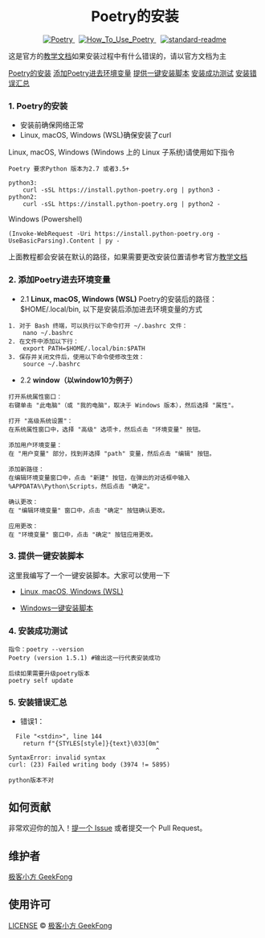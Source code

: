 <h1 style="text-align: center;">Poetry的安装</h1>
<div style="display: flex; justify-content: center;">
    <span style="margin: 0 8px;">
  <a href="https://python-poetry.org/">
    <img src="https://badgen.net/badge/Poetry/v1.5.1/red" alt="Poetry">
  </a>
  
  <span style="margin: 0 8px;">
    <a href="https://github.com/GeekFong/how_to_use_poetry">
      <img src="https://badgen.net/badge/How_To_Use_Poetry/v1.0/green" alt="How_To_Use_Poetry">
    </a>
  </span>

  <span style="margin: 0 1px;">
    <a href="https://github.com/RichardLitt/standard-readme">
      <img src="https://img.shields.io/badge/readme%20style-standard-brightgreen.svg?style=flat-square" alt="standard-readme">
    </a>
  </span>
</div>

这是官方的[教学文档](https://python-poetry.org/docs/)如果安装过程中有什么错误的，请以官方文档为主


[Poetry的安装](#1-poetry的安装)
[添加Poetry进去环境变量](#2-添加poetry进去环境变量)
[提供一键安装脚本](#3-提供一键安装脚本)
[安装成功测试](#4-安装成功测试)
[安装错误汇总](#5-安装错误汇总)

### **1. Poetry的安装**
- 安装前确保网络正常
- Linux, macOS, Windows (WSL)确保安装了curl


Linux, macOS, Windows (Windows 上的 Linux 子系统)请使用如下指令
```
Poetry 要求Python 版本为2.7 或者3.5+

python3:
    curl -sSL https://install.python-poetry.org | python3 -
python2:
    curl -sSL https://install.python-poetry.org | python2 -
```
Windows (Powershell)
```
(Invoke-WebRequest -Uri https://install.python-poetry.org -UseBasicParsing).Content | py -
```
上面教程都会安装在默认的路径，如果需要更改安装位置请参考官方[教学文档](https://python-poetry.org/docs/)

### **2. 添加Poetry进去环境变量**

- 2.1 **Linux, macOS, Windows (WSL)**
Poetry的安装后的路径： $HOME/.local/bin, 以下是安装后添加进去环境变量的方式
```
1. 对于 Bash 终端，可以执行以下命令打开 ~/.bashrc 文件：
    nano ~/.bashrc
2. 在文件中添加以下行：
    export PATH=$HOME/.local/bin:$PATH
3. 保存并关闭文件后，使用以下命令使修改生效：
    source ~/.bashrc
```

- 2.2 **window（以window10为例子）**

```
打开系统属性窗口：
右键单击 "此电脑"（或 "我的电脑"，取决于 Windows 版本），然后选择 "属性"。

打开 "高级系统设置"：
在系统属性窗口中，选择 "高级" 选项卡，然后点击 "环境变量" 按钮。

添加用户环境变量：
在 "用户变量" 部分，找到并选择 "path" 变量，然后点击 "编辑" 按钮。

添加新路径：
在编辑环境变量窗口中，点击 "新建" 按钮，在弹出的对话框中输入 %APPDATA%\Python\Scripts，然后点击 "确定"。

确认更改：
在 "编辑环境变量" 窗口中，点击 "确定" 按钮确认更改。

应用更改：
在 "环境变量" 窗口中，点击 "确定" 按钮应用更改。
```



### **3. 提供一键安装脚本**
这里我编写了一个一键安装脚本。大家可以使用一下

- [Linux, macOS, Windows (WSL)](../tool/Poetry%E7%9A%84%E5%AE%89%E8%A3%85/linux_install_Poetry.sh)

- [Windows一键安装脚本](../tool/Poetry%E7%9A%84%E5%AE%89%E8%A3%85/window_install_Poetry.sh)




###  **4. 安装成功测试**
```
指令：poetry --version
Poetry (version 1.5.1) #输出这一行代表安装成功

后续如果需要升级poetry版本
poetry self update

```






### **5. 安装错误汇总**

- 错误1：

```
  File "<stdin>", line 144
    return f"{STYLES[style]}{text}\033[0m"
                                         ^
SyntaxError: invalid syntax
curl: (23) Failed writing body (3974 != 5895)

python版本不对
```



## 如何贡献

非常欢迎你的加入！[提一个 Issue](https://github.com/GeekFong/how_to_use_poetry/issues) 或者提交一个 Pull Request。


## 维护者
[极客小方 GeekFong](https://github.com/GeekFong)


## 使用许可
[LICENSE](./LICENSE) © [极客小方 GeekFong](https://github.com/GeekFong)